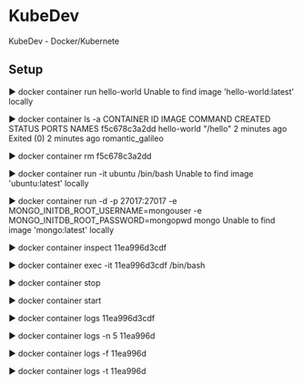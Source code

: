 # KubeDev
KubeDev - Docker/Kubernete


## Setup
▶ docker container run hello-world
Unable to find image 'hello-world:latest' locally

▶ docker container ls -a
CONTAINER ID   IMAGE         COMMAND    CREATED         STATUS                     PORTS     NAMES
f5c678c3a2dd   hello-world   "/hello"   2 minutes ago   Exited (0) 2 minutes ago             romantic_galileo

▶ docker container rm f5c678c3a2dd

▶ docker container run -it ubuntu /bin/bash
Unable to find image 'ubuntu:latest' locally

▶ docker container run -d -p 27017:27017 -e MONGO_INITDB_ROOT_USERNAME=mongouser -e MONGO_INITDB_ROOT_PASSWORD=mongopwd mongo
Unable to find image 'mongo:latest' locally

▶ docker container inspect 11ea996d3cdf

▶ docker container exec -it 11ea996d3cdf /bin/bash

▶ docker container stop

▶ docker container start

▶ docker container logs 11ea996d3cdf

▶ docker container logs -n 5  11ea996d

▶ docker container logs -f  11ea996d

▶ docker container logs -t  11ea996d


